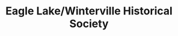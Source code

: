 ---
layout: repo
title: "Eagle Lake/Winterville Historical Society"
id: 2618
permalink: repos/2618/
---